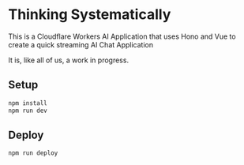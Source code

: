 # Thinking Systematically

This is a Cloudflare Workers AI Application that uses Hono and Vue to create a quick streaming AI Chat Application 

It is, like all of us, a work in progress.

## Setup

```bash
npm install
npm run dev
```

## Deploy

```bash
npm run deploy
```
